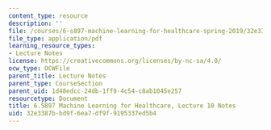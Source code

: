 ```yaml
---
content_type: resource
description: ''
file: /courses/6-s897-machine-learning-for-healthcare-spring-2019/32e3387bbd9f6ea7df9f9195337ed5b4_MIT6_S897S19_lec10note.pdf
file_type: application/pdf
learning_resource_types:
- Lecture Notes
license: https://creativecommons.org/licenses/by-nc-sa/4.0/
ocw_type: OCWFile
parent_title: Lecture Notes
parent_type: CourseSection
parent_uid: 1d48edcc-24db-1ff9-4c54-c8ab1045e257
resourcetype: Document
title: 6.S897 Machine Learning for Healthcare, Lecture 10 Notes
uid: 32e3387b-bd9f-6ea7-df9f-9195337ed5b4
---
```

